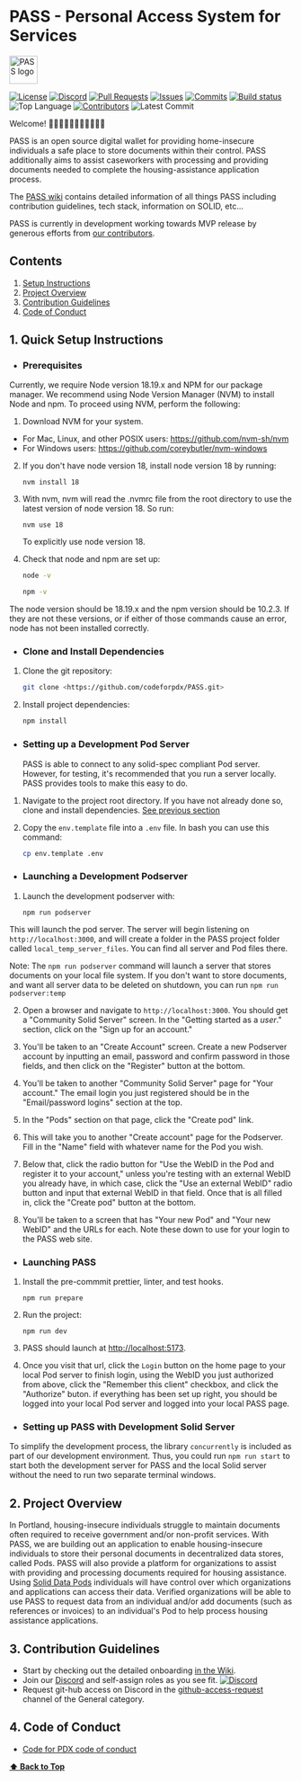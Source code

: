 # PASS - Personal Access System for Services

<picture> <source media="(prefers-color-scheme: dark)" srcset="https://github.com/codeforpdx/PASS/wiki/assets/images/PASSLogodarkmode.png" width="50"> <source media="(prefers-color-scheme: light)" srcset="https://github.com/codeforpdx/PASS/wiki/assets/images/PASSLogolightmode.png
" width="50"> <img alt="PASS logo"> </picture>

[![License](https://img.shields.io/github/license/codeforpdx/PASS)](https://github.com/codeforpdx/PASS/blob/Master/LICENSE)
[![Discord](https://img.shields.io/discord/1068260532806766733)](https://discord.gg/Ts923xaUYV)
[![Pull Requests](https://img.shields.io/github/issues-pr/codeforpdx/PASS)](https://github.com/codeforpdx/PASS/pulls)
[![Issues](https://img.shields.io/github/issues/codeforpdx/PASS)](https://github.com/codeforpdx/PASS/issues)
[![Commits](https://img.shields.io/github/commit-activity/m/codeforpdx/PASS)](https://github.com/codeforpdx/PASS/commits/Master)
[![Build status](https://github.com/codeforpdx/pass/actions/workflows/ci.yml/badge.svg)](https://github.com/codeforpdx/pass/actions?query=workflow%3ABuild)
![Top Language](https://img.shields.io/github/languages/top/codeforpdx/PASS)
[![Contributors](https://img.shields.io/github/contributors/codeforpdx/pass)](https://github.com/codeforpdx/PASS/graphs/contributors)
![Latest Commit](https://img.shields.io/github/last-commit/codeforpdx/PASS/Development)

Welcome! 👋👋🏿👋🏽👋🏻👋🏾👋🏼

PASS is an open source digital wallet for providing home-insecure individuals a safe place to store documents within their control. PASS additionally aims to assist caseworkers with processing and providing documents needed to complete the housing-assistance application process.

The [PASS wiki](https://github.com/codeforpdx/PASS/wiki) contains detailed information of all things PASS including contribution guidelines, tech stack, information on SOLID, etc...

PASS is currently in development working towards MVP release by generous efforts from [our contributors](https://github.com/codeforpdx/PASS/graphs/contributors).

## Contents

1. [Setup Instructions](#1-setup-instructions)
2. [Project Overview](#2-project-overview)
3. [Contribution Guidelines](#3-contribution-guidelines)
4. [Code of Conduct](#4-code-of-conduct)

## 1. Quick Setup Instructions

- ### Prerequisites

Currently, we require Node version 18.19.x and NPM for our package manager. We recommend using Node Version Manager (NVM) to install Node and npm. To proceed using NVM, perform the following:

1. Download NVM for your system.

- For Mac, Linux, and other POSIX users: <https://github.com/nvm-sh/nvm>
- For Windows users: <https://github.com/coreybutler/nvm-windows>

2. If you don't have node version 18, install node version 18 by running:
   ```
   nvm install 18
   ```
3. With nvm, nvm will read the .nvmrc file from the root directory to use the latest version of node version 18. So run:
   ```
   nvm use 18
   ```
   To explicitly use node version 18.
4. Check that node and npm are set up:

   ```bash
   node -v
   ```

   ```bash
   npm -v
   ```

The node version should be 18.19.x and the npm version should be 10.2.3. If they are not these versions, or if either of those commands cause an error, node has not been installed correctly.

- ### Clone and Install Dependencies

1. Clone the git repository:

   ```bash
   git clone <https://github.com/codeforpdx/PASS.git>
   ```

2. Install project dependencies:

   ```bash
   npm install
   ```
   
- ### Setting up a Development Pod Server

  PASS is able to connect to any solid-spec compliant Pod server. However, for testing, it's recommended that you run a server locally. PASS provides tools to make this easy to do.

1. Navigate to the project root directory. If you have not already done so, clone and install dependencies. [See previous section](#clone-and-install-dependencies)

2. Copy the `env.template` file into a `.env` file. In bash you can use this command:

   ```bash
   cp env.template .env
   ```

- ### Launching a Development Podserver

1. Launch the development podserver with:

   ```
   npm run podserver
   ```

This will launch the pod server. The server will begin listening on `http://localhost:3000`, and will create a folder in the PASS project folder called `local_temp_server_files`. You can find all server and Pod files there.

Note: The `npm run podserver` command will launch a server that stores documents on your local file system. If you don't want to store documents, and want all server data to be deleted on shutdown, you can run `npm run podserver:temp`

2. Open a browser and navigate to `http://localhost:3000`. You should get a "Community Solid Server" screen. In the "Getting started as a _user_." section, click on the "Sign up for an account."

3. You'll be taken to an "Create Account" screen. Create a new Podserver account by inputting an email, password and confirm password in those fields, and then click on the "Register" button at the bottom.

4. You'll be taken to another "Community Solid Server" page for "Your account." The email login you just registered should be in the "Email/password logins" section at the top.

5. In the "Pods" section on that page, click the "Create pod" link.

6. This will take you to another "Create account" page for the Podserver. Fill in the "Name" field with whatever name for the Pod you wish.

7. Below that, click the radio button for "Use the WebID in the Pod and register it to your account," unless you're testing with an external WebID you already have, in which case, click the "Use an external WebID" radio button and input that external WebID in that field. Once that is all filled in, click the "Create pod" button at the bottom.

8. You'll be taken to a screen that has "Your new Pod" and "Your new WebID" and the URLs for each. Note these down to use for your login to the PASS web site.

- ### Launching PASS

1. Install the pre-commmit prettier, linter, and test hooks.

   ```
   npm run prepare
   ```

2. Run the project:

   ```
   npm run dev
   ```

3. PASS should launch at <http://localhost:5173>.

4. Once you visit that url, click the `Login` button on the home page to your local Pod server to finish login, using the WebID you just authorized from above, click the "Remember this client" checkbox, and click the "Authorize" buton. if everything has been set up right, you should be logged into your local Pod server and logged into your local PASS page.

- ### Setting up PASS with Development Solid Server

To simplify the development process, the library `concurrently` is included as part of our development environment. Thus, you could run `npm run start` to start both the development server for PASS and the local Solid server without the need to run two separate terminal windows.

## 2. Project Overview

In Portland, housing-insecure individuals struggle to maintain documents often required to receive government and/or non-profit services. With PASS, we are building out an application to enable housing-insecure individuals to store their personal documents in decentralized data stores, called Pods. PASS will also provide a platform for organizations to assist with providing and processing documents required for housing assistance. Using [Solid Data Pods](https://solidproject.org/) individuals will have control over which organizations and applications can access their data. Verified organizations will be able to use PASS to request data from an individual and/or add documents (such as references or invoices) to an individual's Pod to help process housing assistance applications.

## 3. Contribution Guidelines

- Start by checking out the detailed onboarding [in the Wiki](https://github.com/codeforpdx/PASS/wiki/Development#contribution-guidelines).
- Join our [Discord](https://discord.gg/Ts923xaUYV) and self-assign roles as you see fit. [![Discord](https://img.shields.io/discord/1068260532806766733)](https://discord.gg/Ts923xaUYV)
- Request git-hub access on Discord in the [github-access-request](https://discord.com/channels/1068260532806766733/1078124139983945858) channel of the General category.

## 4. Code of Conduct

- [Code for PDX code of conduct](https://github.com/codeforpdx/codeofconduct/blob/master/README.md)

**[⬆️ Back to Top](#pass---personal-access-system-for-services)**
